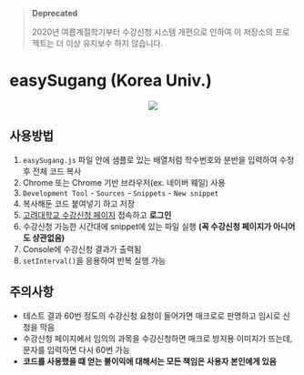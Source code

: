 > **Deprecated**
>
> 2020년 여름계절학기부터 수강신청 시스템 개편으로 인하여 이 저장소의 프로젝트는 더 이상 유지보수 하지 않습니다.

# easySugang (Korea Univ.)
<p align="center">
  <img src="https://github.com/woonjangahn/easySugang/blob/master/easySugang_sample.gif?raw=true" />
</p>

## 사용방법
1. `easySugang.js` 파일 안에 샘플로 있는 배열처럼 학수번호와 분반을 입력하여 수정 후 전체 코드 복사
2. Chrome 또는 Chrome 기반 브라우저(ex. 네이버 웨일) 사용
3. `Development Tool` - `Sources` - `Snippets` - `New snippet`
4. 복사해둔 코드 붙여넣기 하고 저장
5. [고려대학교 수강신청 페이지](http://sugang.korea.ac.kr) 접속하고 **로그인**
6. 수강신청 가능한 시간대에 snippet에 있는 파일 실행 **(꼭 수강신청 페이지가 아니어도 상관없음)**
7. Console에 수강신청 결과가 출력됨
8. `setInterval()`을 응용하여 반복 실행 가능

## 주의사항
- 테스트 결과 60번 정도의 수강신청 요청이 들어가면 매크로로 판명하고 임시로 신청을 막음
- 수강신청 페이지에서 임의의 과목을 수강신청하면 매크로 방지용 이미지가 뜨는데, 문자를 입력하면 다시 60번 가능
- **코드를 사용했을 떄 얻는 불이익에 대해서는 모든 책임은 사용자 본인에게 있음**
